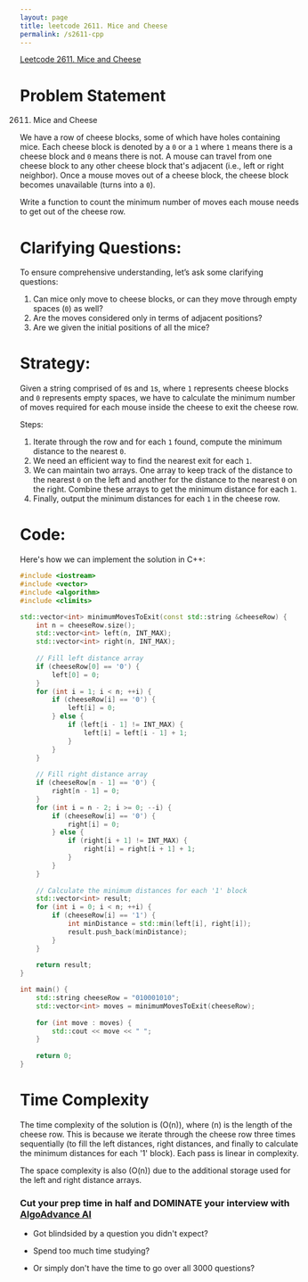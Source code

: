 ```yaml
---
layout: page
title: leetcode 2611. Mice and Cheese
permalink: /s2611-cpp
---
```

[Leetcode 2611. Mice and Cheese](https://algoadvance.github.io/algoadvance/l2611)
# Problem Statement

2611. Mice and Cheese

We have a row of cheese blocks, some of which have holes containing mice. Each cheese block is denoted by a `0` or a `1` where `1` means there is a cheese block and `0` means there is not. A mouse can travel from one cheese block to any other cheese block that's adjacent (i.e., left or right neighbor). Once a mouse moves out of a cheese block, the cheese block becomes unavailable (turns into a `0`).

Write a function to count the minimum number of moves each mouse needs to get out of the cheese row.

# Clarifying Questions:

To ensure comprehensive understanding, let’s ask some clarifying questions:

1. Can mice only move to cheese blocks, or can they move through empty spaces (`0`) as well?
2. Are the moves considered only in terms of adjacent positions?
3. Are we given the initial positions of all the mice?

# Strategy:

Given a string comprised of `0`s and `1`s, where `1` represents cheese blocks and `0` represents empty spaces, we have to calculate the minimum number of moves required for each mouse inside the cheese to exit the cheese row. 

Steps:
1. Iterate through the row and for each `1` found, compute the minimum distance to the nearest `0`.
2. We need an efficient way to find the nearest exit for each `1`.
3. We can maintain two arrays. One array to keep track of the distance to the nearest `0` on the left and another for the distance to the nearest `0` on the right. Combine these arrays to get the minimum distance for each `1`.
4. Finally, output the minimum distances for each `1` in the cheese row.

# Code:

Here's how we can implement the solution in C++:

```cpp
#include <iostream>
#include <vector>
#include <algorithm>
#include <climits>

std::vector<int> minimumMovesToExit(const std::string &cheeseRow) {
    int n = cheeseRow.size();
    std::vector<int> left(n, INT_MAX);
    std::vector<int> right(n, INT_MAX);
    
    // Fill left distance array
    if (cheeseRow[0] == '0') {
        left[0] = 0;
    }
    for (int i = 1; i < n; ++i) {
        if (cheeseRow[i] == '0') {
            left[i] = 0;
        } else {
            if (left[i - 1] != INT_MAX) {
                left[i] = left[i - 1] + 1;
            }
        }
    }
    
    // Fill right distance array
    if (cheeseRow[n - 1] == '0') {
        right[n - 1] = 0;
    }
    for (int i = n - 2; i >= 0; --i) {
        if (cheeseRow[i] == '0') {
            right[i] = 0;
        } else {
            if (right[i + 1] != INT_MAX) {
                right[i] = right[i + 1] + 1;
            }
        }
    }
    
    // Calculate the minimum distances for each '1' block
    std::vector<int> result;
    for (int i = 0; i < n; ++i) {
        if (cheeseRow[i] == '1') {
            int minDistance = std::min(left[i], right[i]);
            result.push_back(minDistance);
        }
    }
    
    return result;
}

int main() {
    std::string cheeseRow = "010001010";
    std::vector<int> moves = minimumMovesToExit(cheeseRow);
    
    for (int move : moves) {
        std::cout << move << " ";
    }
    
    return 0;
}
```

# Time Complexity

The time complexity of the solution is \(O(n)\), where \(n\) is the length of the cheese row. This is because we iterate through the cheese row three times sequentially (to fill the left distances, right distances, and finally to calculate the minimum distances for each '1' block). Each pass is linear in complexity.

The space complexity is also \(O(n)\) due to the additional storage used for the left and right distance arrays.


### Cut your prep time in half and DOMINATE your interview with [AlgoAdvance AI](https://algoAdvance.com)

- Got blindsided by a question you didn't expect?

- Spend too much time studying?

- Or simply don't have the time to go over all 3000 questions?

